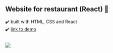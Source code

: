 ## Website for restaurant (React) :spaghetti:

:heavy_check_mark: built with HTML, CSS and React </br>
:heavy_check_mark: [link to demo](https://blossomingiris.github.io/my-react-restaurant/) </br>

##

<img src="https://user-images.githubusercontent.com/102720711/187640321-d2f07bed-87c5-4cce-b33a-c1819b15090a.png"/> 
